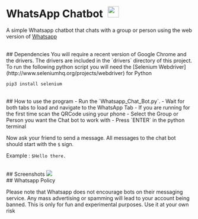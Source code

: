 # WhatsApp Chatbot &nbsp;<img src="http://i.imgur.com/bhJe078.png" width="30px" height="30px"/>
A simple Whatsapp chatbot that chats with a group or person using the web version of [Whatsapp](https://web.whatsapp.com)

<br>
## Dependencies
You will require a recent version of Google Chrome and the drivers. The drivers are included in the `drivers` directory of this project.<br>
To run the following python script you will need the [Selenium Webdriver](http://www.seleniumhq.org/projects/webdriver) for Python

``pip3 install selenium``



<br>
## How to use the program
- Run the `Whatsapp_Chat_Bot.py`. 
- Wait for both tabs to load and navigate to the WhatsApp Tab
- If you are running for the first time scan the QRCode using your phone
- Select the Group or Person you want the Chat bot to work with
- Press `ENTER` in the python terminal

Now ask your friend to send a message. All messages to the chat bot should start with the `$` sign.

Example : `$Hello there.`

<br>
## Screenshots
<img src="http://i.imgur.com/cCM9iMO.png">

<br>
## Whatsapp Policy

Please note that Whatsapp does not encourage bots on their messaging service. Any mass advertising or spamming will lead to your account being banned. This is only for fun and experimental purposes. Use it at your own risk 
